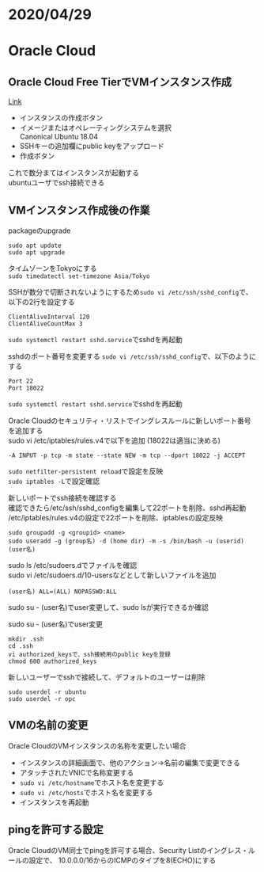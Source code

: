 
# 2020/04/29

# Oracle Cloud

## Oracle Cloud Free TierでVMインスタンス作成
[Link](https://www.oracle.com/jp/cloud/free/)

- インスタンスの作成ボタン  
- イメージまたはオペレーティングシステムを選択  
  Canonical Ubuntu 18.04  
- SSHキーの追加欄にpublic keyをアップロード
- 作成ボタン

これで数分まてはインスタンスが起動する  
ubuntuユーザでssh接続できる  


## VMインスタンス作成後の作業
packageのupgrade  
```
sudo apt update
sudo apt upgrade
```

タイムゾーンをTokyoにする  
`sudo timedatectl set-timezone Asia/Tokyo`

SSHが数分で切断されないようにするため`sudo vi /etc/ssh/sshd_config`で、以下の2行を設定する
```
ClientAliveInterval 120
ClientAliveCountMax 3
```
`sudo systemctl restart sshd.service`でsshdを再起動

sshdのポート番号を変更する
`sudo vi /etc/ssh/sshd_config`で、以下のようにする
```
Port 22
Port 18022
```
`sudo systemctl restart sshd.service`でsshdを再起動

Oracle Cloudのセキュリティ・リストでイングレスルールに新しいポート番号を追加する  
sudo vi /etc/iptables/rules.v4で以下を追加 (18022は適当に決める)
```
-A INPUT -p tcp -m state --state NEW -m tcp --dport 18022 -j ACCEPT
```
`sudo netfilter-persistent reload`で設定を反映  
`sudo iptables -L`で設定確認  

新しいポートでssh接続を確認する  
確認できたら/etc/ssh/sshd_configを編集して22ポートを削除、sshd再起動  
/etc/iptables/rules.v4の設定で22ポートを削除、iptablesの設定反映

```
sudo groupadd -g <groupid> <name>
sudo useradd -g (group名) -d (home dir) -m -s /bin/bash -u (userid) (user名)
```

sudo ls /etc/sudoers.dでファイルを確認  
sudo vi /etc/sudoers.d/10-usersなどとして新しいファイルを追加  
```
(user名) ALL=(ALL) NOPASSWD:ALL
```
sudo su - (user名)でuser変更して、sudo lsが実行できるか確認

sudo su - (user名)でuser変更
```
mkdir .ssh
cd .ssh
vi authorized_keysで、ssh接続用のpublic keyを登録
chmod 600 authorized_keys
```

新しいユーザーでsshで接続して、デフォルトのユーザーは削除
```
sudo userdel -r ubuntu
sudo userdel -r opc
```


## VMの名前の変更
Oracle CloudのVMインスタンスの名称を変更したい場合  
- インスタンスの詳細画面で、他のアクション→名前の編集で変更できる  
- アタッチされたVNICで名称変更する  
- `sudo vi /etc/hostname`でホスト名を変更する
- `sudo vi /etc/hosts`でホスト名を変更する
- インスタンスを再起動  


## pingを許可する設定
Oracle CloudのVM同士でpingを許可する場合、Security Listのイングレス・ルールの設定で、
10.0.0.0/16からのICMPのタイプを8(ECHO)にする


